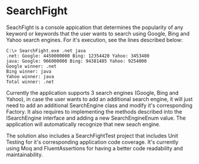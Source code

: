 # SearchFight


SeachFight is a console appication that determines the popularity of any keyword or keywords that the user wants to search using Google, Bing and Yahoo search engines. For it's execution, see the lines described below:

    C:\> SearchFight.exe .net java
    .net: Google: 4450000000 Bing: 12354420 Yahoo: 3453400
    java: Google: 966000000 Bing: 94381485 Yahoo: 9254000
    Google winner: .net
    Bing winner: java
	Yahoo winner: java
    Total winner: .net

Currently the application supports 3 search engines (Google, Bing and Yahoo), in case the user wants to add an additional search engine, it will just need to add an additional SearchEngine class and modify it's corresponding Factory. It also requires to implementing the methods described into the ISearchEngine interface and adding a new SearchEngineEnum value. The application will automatically recognize that new seach engine.

The solution also includes a SearchFightTest project that includes Unit Testing for it's corresponding application code coverage. It's currently using Moq and FluentAssertions for having a better code readability and maintainability.